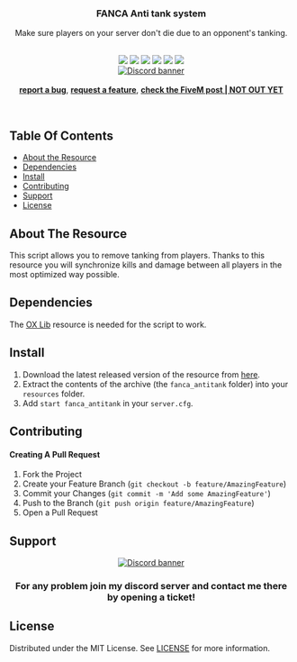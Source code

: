 <div align="center">
  <h3 align="center">FANCA Anti tank system</h3>
  Make sure players on your server don't die due to an opponent's tanking.

  <br/>
  <br/>
  
  ![](https://img.shields.io/github/license/Fancazista/fanca_antitank?logo=github&color=blue)
  ![](https://img.shields.io/github/v/release/Fancazista/fanca_antitank?logo=github&color=blue) 
  ![](https://img.shields.io/github/downloads/Fancazista/fanca_antitank/total?logo=github&color=blue)
  ![](https://img.shields.io/github/contributors/Fancazista/fanca_antitank?logo=github&color=blue)
  ![](https://img.shields.io/github/last-commit/Fancazista/fanca_antitank?logo=github&color=blue)
  ![](https://img.shields.io/github/issues/Fancazista/fanca_antitank?logo=github&color=blue)
  <br/>
  <a target="_blank" href="https://discord.gg/2JTRHrMs4m"><img src="https://discordapp.com/api/guilds/810056325623054336/widget.png?style=banner2" alt="Discord banner"/></a>
  <br/>
  <br/>
  <a href="https://github.com/Fancazista/fanca_antitank/issues"><strong>report a bug</strong></a>,
  <a href="https://github.com/Fancazista/fanca_antitank/issues"><strong>request a feature</strong></a>,
  <a href="https://forum.cfx.re/"><strong>check the FiveM post | NOT OUT YET</strong></a>
</div>

<br/>

## Table Of Contents
* [About the Resource](#about-the-resource)
* [Dependencies](#dependencies)
* [Install](#install)
* [Contributing](#contributing)
* [Support](#support)
* [License](#license)

## About The Resource
This script allows you to remove tanking from players.
Thanks to this resource you will synchronize kills and damage between all players in the most optimized way possible.

## Dependencies
The [OX Lib](https://github.com/overextended/ox_lib/releases/latest) resource is needed for the script to work.

## Install
1. Download the latest released version of the resource from [here](https://github.com/Fancazista/fanca_safezone/releases/latest).
2. Extract the contents of the archive (the `fanca_antitank` folder) into your `resources` folder.
3. Add `start fanca_antitank` in your `server.cfg`.

## Contributing
#### Creating A Pull Request

1. Fork the Project
2. Create your Feature Branch (`git checkout -b feature/AmazingFeature`)
3. Commit your Changes (`git commit -m 'Add some AmazingFeature'`)
4. Push to the Branch (`git push origin feature/AmazingFeature`)
5. Open a Pull Request


## Support
<div align="center">
  <a target="_blank" href="https://discord.gg/2JTRHrMs4m"><img src="https://discordapp.com/api/guilds/810056325623054336/widget.png?style=banner4" alt="Discord banner"/></a>
  
  <h3>For any problem join my discord server and contact me there by opening a ticket!</h3>
</div>

## License
Distributed under the MIT License. See [LICENSE](https://github.com/Fancazista/fanca_safezone/blob/main/LICENSE) for more information.
